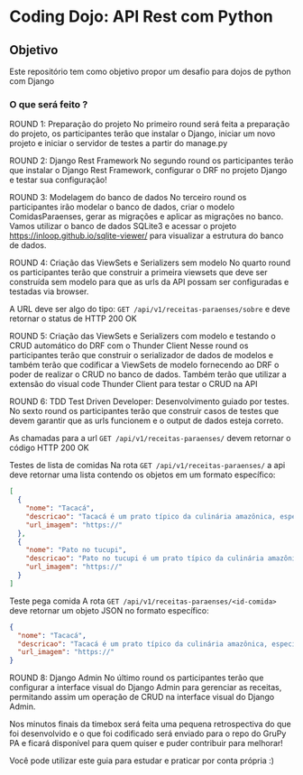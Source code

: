 # Coding Dojo: API Rest com Python

## Objetivo

Este repositório tem como objetivo propor um desafio para dojos de python com Django

### O que será feito ?

ROUND 1: Preparação do projeto
No primeiro round será feita a preparação do projeto, os participantes terão que instalar o Django, iniciar um novo projeto e iniciar o servidor de testes a partir do manage.py

ROUND 2: Django Rest Framework
No segundo round os participantes terão que instalar o Django Rest Framework, configurar o DRF no projeto Django e testar sua configuração!

ROUND 3: Modelagem do banco de dados
No terceiro round os participantes irão modelar o banco de dados, criar o modelo ComidasParaenses, gerar as migrações e aplicar as migrações no banco.
Vamos utilizar o banco de dados SQLite3 e acessar o projeto https://inloop.github.io/sqlite-viewer/ para visualizar a estrutura do banco de dados.


ROUND 4: Criação das ViewSets e Serializers sem modelo
No quarto round os participantes terão que construir a primeira viewsets que deve ser construída sem modelo para que as urls da API possam ser configuradas e testadas via browser.

A URL deve ser algo do tipo: `GET /api/v1/receitas-paraenses/sobre` e deve retornar o status de HTTP 200 OK

ROUND 5: Criação das ViewSets e Serializers com modelo e testando o CRUD automático do DRF com o Thunder Client
Nesse round os participantes terão que construir o serializador de dados de modelos e também terão que codificar a ViewSets de modelo fornecendo ao DRF o poder de realizar o CRUD no banco de dados.
Também terão que utilizar a extensão do visual code Thunder Client para testar o CRUD na API

ROUND 6: TDD
Test Driven Developer: Desenvolvimento guiado por testes.
No sexto round os participantes terão que construir casos de testes que devem garantir que as urls funcionem e o output de dados esteja correto.

As chamadas para a url `GET /api/v1/receitas-paraenses/` devem retornar o código HTTP 200 OK

Testes de lista de comidas
Na rota `GET /api/v1/receitas-paraenses/` a api deve retornar uma lista contendo os objetos em um formato específico:

```json
[
  {
    "nome": "Tacacá",
    "descricao": "Tacacá é um prato típico da culinária amazônica, especialmente do estado do Pará, no Brasil. É conhecido por seu caldo quente feito com tucupi (um líquido amarelo extraído da mandioca brava), goma de tapioca, camarão seco e jambu, uma erva que causa uma sensação de dormência na boca.",
    "url_imagem": "https://"
  },
  {
    "nome": "Pato no tucupi",
    "descricao": "Pato no tucupi é um prato típico da culinária amazônica, originário do estado do Pará, no Brasil. É preparado com carne de pato cozida em um caldo amarelo chamado tucupi, que é extraído da mandioca brava, e enriquecido com jambu, uma erva típica da região que causa uma leve dormência na boca. ",
    "url_imagem": "https://"
  }
]
```

Teste pega comida
A rota `GET /api/v1/receitas-paraenses/<id-comida>` deve retornar um objeto JSON no formato específico:

```json
{
  "nome": "Tacacá",
  "descricao": "Tacacá é um prato típico da culinária amazônica, especialmente do estado do Pará, no Brasil. É conhecido por seu caldo quente feito com tucupi (um líquido amarelo extraído da mandioca brava), goma de tapioca, camarão seco e jambu, uma erva que causa uma sensação de dormência na boca.",
  "url_imagem": "https://"
}
```

ROUND 8: Django Admin
No último round os participantes terão que configurar a interface visual do Django Admin para gerenciar as receitas, permitando assim um operação de CRUD na interface visual do Django Admin.

Nos minutos finais da timebox será feita uma pequena retrospectiva do que foi desenvolvido e o que foi codificado será enviado para o repo do GruPy PA e ficará disponível para quem quiser e puder contribuir para melhorar!

Você pode utilizar este guia para estudar e praticar por conta própria :)
